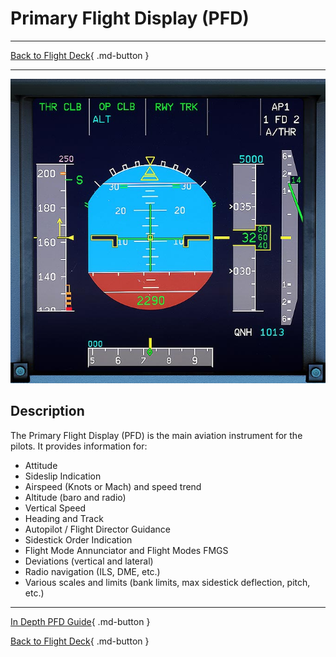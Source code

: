 # Primary Flight Display (PFD)

---

[Back to Flight Deck](../index.md){ .md-button }

---

![Primary Flight Display](../../../assets/a32nx-briefing/front/pdf.jpg "Primary Flight Display")

## Description

The Primary Flight Display (PFD) is the main aviation instrument for the pilots. It provides information for:

- Attitude
- Sideslip Indication
- Airspeed (Knots or Mach) and speed trend
- Altitude (baro and radio)
- Vertical Speed
- Heading and Track
- Autopilot / Flight Director Guidance
- Sidestick Order Indication
- Flight Mode Annunciator and Flight Modes FMGS
- Deviations (vertical and lateral)
- Radio navigation (ILS, DME, etc.)
- Various scales and limits (bank limits, max sidestick deflection, pitch, etc.)

---
[In Depth PFD Guide](../../../a32nx-briefing/pfd/index.md){ .md-button }

[Back to Flight Deck](../index.md){ .md-button }
